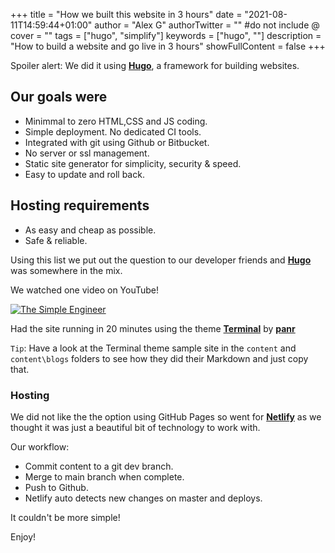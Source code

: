 +++
title = "How we built this website in 3 hours"
date = "2021-08-11T14:59:44+01:00"
author = "Alex G"
authorTwitter = "" #do not include @
cover = ""
tags = ["hugo", "simplify"]
keywords = ["hugo", ""]
description = "How to build a website and go live in 3 hours"
showFullContent = false
+++

Spoiler alert: We did it using [**Hugo**](https://gohugo.io/), a framework for building websites.

## Our goals were

- Minimmal to zero HTML,CSS and JS coding.
- Simple deployment. No dedicated CI tools.
- Integrated with git using Github or Bitbucket.
- No server or ssl management.
- Static site generator for simplicity, security & speed.
- Easy to update and roll back.

## Hosting requirements

- As easy and cheap as possible.
- Safe & reliable.

Using this list we put out the question to our developer friends and [**Hugo**](https://gohugo.io/) was somewhere in the mix.

We watched one video on YouTube!

[![The Simple Engineer](/img/hugo-in-10-mins.jpeg)](https://www.youtube.com/watch?v=qtIqKaDlqXo&list=PLLAZ4kZ9dFpOnyRlyS-liKL5ReHDcj4G3)

Had the site running in 20 minutes using the theme [**Terminal**](https://github.com/panr/hugo-theme-terminal) by [**panr**](https://github.com/panr)

`Tip`: Have a look at the Terminal theme sample site in the `content` and `content\blogs` folders to see how they did their Markdown and just copy that.

### Hosting

We did not like the the option using GitHub Pages so went for [**Netlify**](https://www.netlify.com/) as we thought it was just a beautiful bit of technology to work with.

Our workflow:

- Commit content to a git dev branch.
- Merge to main branch when complete.
- Push to Github.
- Netlify auto detects new changes on master and deploys.

It couldn't be more simple!

Enjoy!
